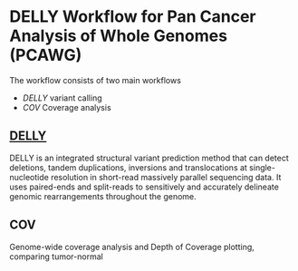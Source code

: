 # DELLY Workflow for Pan Cancer Analysis of Whole Genomes (PCAWG)

The workflow consists of two main workflows
* *DELLY* variant calling
* *COV* Coverage analysis

## [DELLY](https://github.com/tobiasrausch/delly)
DELLY is an integrated structural variant prediction method that can detect deletions, tandem duplications, inversions and translocations at single-nucleotide resolution in short-read massively parallel sequencing data. It uses paired-ends and split-reads to sensitively and accurately delineate genomic rearrangements throughout the genome.

## COV
Genome-wide coverage analysis and Depth of Coverage plotting, comparing tumor-normal